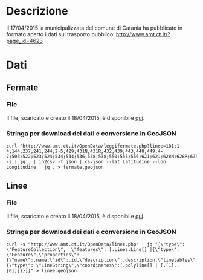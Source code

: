 # Descrizione
Il 17/04/2015 la municipalizzata del comune di Catania ha pubblicato in formato aperto i dati sul trasporto pubblico: http://www.amt.ct.it/?page_id=4623

# Dati
## Fermate
### File
Il file, scaricato e creato il 18/04/2015, è disponibile [qui](https://github.com/SiciliaHub/amtcatania/blob/master/data/fermate.geojson).
### Stringa per download dei dati e conversione in GeoJSON
    curl "http://www.amt.ct.it/OpenData/leggifermate.php?linee=101;1-4;144;237;241;244;2-5;429;431N;431R;432;439;443;448;449;4-7;503;522;523;524;534;534;536;538;538;550;555;556;621;621;628N;628R;635;642;701;702;722;726;733;740;801;802;830;830;902;925;927;932;935;ALIBUS;BRT1;D;S2;S2" -s | jq . | in2csv -f json | csvjson --lat Latitudine --lon Longitudine | jq . > fermate.geojson
## Linee
### File
Il file, scaricato e creato il 18/04/2015, è disponibile [qui](https://github.com/SiciliaHub/amtcatania/blob/master/data/linee.geojson).
### Stringa per download dei dati e conversione in GeoJSON
    curl -s "http://www.amt.ct.it/OpenData/linee.php" | jq "{\"type\": \"FeatureCollection\",  \"features\": [.Lines.Line[] |{\"type\": \"Feature\",\"properties\": {\"name\":.name,\"id\":.id,\"description\":.description,\"timetables\":.timetables,\"routes\":.routes,\"note\":.note[0]},\"geometry\":{\"type\": \"LineString\",\"coordinates\":[.polyline[] | [.[1],.[0]]]}}]}" > linee.geojson
